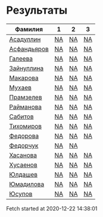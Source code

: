 # Результаты
Фамилия | 1| 2| 3
---|:---:|:---:|:---:
[Асадуллин](Асадуллин/README.md)  | [NA](Асадуллин/1.md) | [NA](Асадуллин/2.md) | [NA](Асадуллин/3.md)
[Асфандьяров](Асфандьяров/README.md)  | [NA](Асфандьяров/1.md) | [NA](Асфандьяров/2.md) | [NA](Асфандьяров/3.md)
[Галеева](Галеева/README.md)  | [NA](Галеева/1.md) | [NA](Галеева/2.md) | [NA](Галеева/3.md)
[Зайнуллина](Зайнуллина/README.md)  | [NA](Зайнуллина/1.md) | [NA](Зайнуллина/2.md) | [NA](Зайнуллина/3.md)
[Макарова](Макарова/README.md)  | [NA](Макарова/1.md) | [NA](Макарова/2.md) | [NA](Макарова/3.md)
[Мухаев](Мухаев/README.md)  | [NA](Мухаев/1.md) | [NA](Мухаев/2.md) | [NA](Мухаев/3.md)
[Прамзелев](Прамзелев/README.md)  | [NA](Прамзелев/1.md) | [NA](Прамзелев/2.md) | [NA](Прамзелев/3.md)
[Райманова](Райманова/README.md)  | [NA](Райманова/1.md) | [NA](Райманова/2.md) | [NA](Райманова/3.md)
[Сабитов](Сабитов/README.md)  | [NA](Сабитов/1.md) | [NA](Сабитов/2.md) | [NA](Сабитов/3.md)
[Тихомиров](Тихомиров/README.md)  | [NA](Тихомиров/1.md) | [NA](Тихомиров/2.md) | [NA](Тихомиров/3.md)
[Федорова](Федорова/README.md)  | [NA](Федорова/1.md) | [NA](Федорова/2.md) | [NA](Федорова/3.md)
[Федорчук](Федорчук/README.md)  | [NA](Федорчук/1.md) | [NA](Федорчук/2.md) | [](Федорчук/3.md)
[Хасанова](Хасанова/README.md)  | [NA](Хасанова/1.md) | [NA](Хасанова/2.md) | [NA](Хасанова/3.md)
[Хусаенов](Хусаенов/README.md)  | [NA](Хусаенов/1.md) | [NA](Хусаенов/2.md) | [NA](Хусаенов/3.md)
[Юлдашев](Юлдашев/README.md)  | [NA](Юлдашев/1.md) | [NA](Юлдашев/2.md) | [NA](Юлдашев/3.md)
[Юмадилова](Юмадилова/README.md)  | [NA](Юмадилова/1.md) | [NA](Юмадилова/2.md) | [NA](Юмадилова/3.md)
[Юсупов](Юсупов/README.md)  | [NA](Юсупов/1.md) | [NA](Юсупов/2.md) | [NA](Юсупов/3.md)

Fetch started at 2020-12-22 14:38:01
